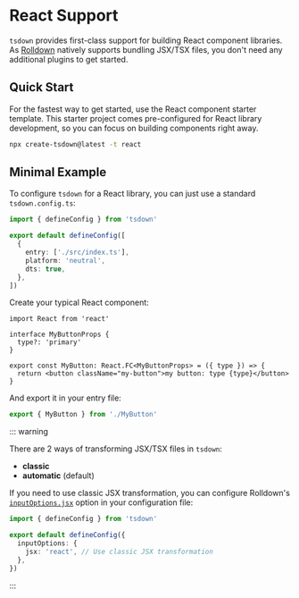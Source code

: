 # React Support

`tsdown` provides first-class support for building React component libraries. As [Rolldown](https://rolldown.rs/) natively supports bundling JSX/TSX files, you don't need any additional plugins to get started.

## Quick Start

For the fastest way to get started, use the React component starter template. This starter project comes pre-configured for React library development, so you can focus on building components right away.

```bash
npx create-tsdown@latest -t react
```

## Minimal Example

To configure `tsdown` for a React library, you can just use a standard `tsdown.config.ts`:

```ts [tsdown.config.ts]
import { defineConfig } from 'tsdown'

export default defineConfig([
  {
    entry: ['./src/index.ts'],
    platform: 'neutral',
    dts: true,
  },
])
```

Create your typical React component:

```tsx [MyButton.tsx]
import React from 'react'

interface MyButtonProps {
  type?: 'primary'
}

export const MyButton: React.FC<MyButtonProps> = ({ type }) => {
  return <button className="my-button">my button: type {type}</button>
}
```

And export it in your entry file:

```ts [index.ts]
export { MyButton } from './MyButton'
```

::: warning

There are 2 ways of transforming JSX/TSX files in `tsdown`:

- **classic**
- **automatic** (default)

If you need to use classic JSX transformation, you can configure Rolldown's [`inputOptions.jsx`](https://rolldown.rs/reference/config-options#jsx) option in your configuration file:

```ts [tsdown.config.ts]
import { defineConfig } from 'tsdown'

export default defineConfig({
  inputOptions: {
    jsx: 'react', // Use classic JSX transformation
  },
})
```

:::

